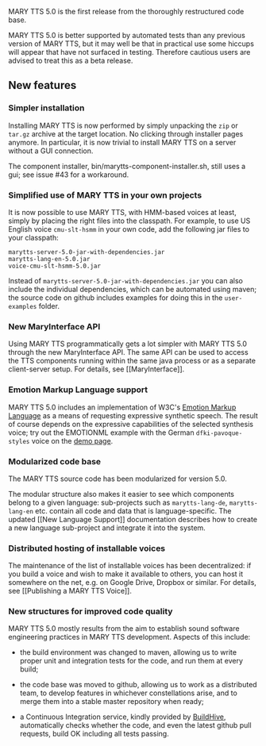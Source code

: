 MARY TTS 5.0 is the first release from the thoroughly restructured code base.

MARY TTS 5.0 is better supported by automated tests than any previous version of MARY TTS, but it may well be that in practical use some hiccups will appear that have not surfaced in testing. Therefore cautious users are advised to treat this as a beta release.

## New features

### Simpler installation

Installing MARY TTS is now performed by simply unpacking the `zip` or `tar.gz` archive at the target location. No clicking through installer pages anymore. In particular, it is now trivial to install MARY TTS on a server without a GUI connection.

The component installer, bin/marytts-component-installer.sh, still uses a gui; see issue #43 for a workaround.

### Simplified use of MARY TTS in your own projects

It is now possible to use MARY TTS, with HMM-based voices at least, simply by placing the right files into the classpath. For example, to use US English voice `cmu-slt-hsmm` in your own code, add the following jar files to your classpath:

    marytts-server-5.0-jar-with-dependencies.jar
    marytts-lang-en-5.0.jar
    voice-cmu-slt-hsmm-5.0.jar

Instead of `marytts-server-5.0-jar-with-dependencies.jar` you can also include the individual dependencies, which can be automated using maven; the source code on github includes examples for doing this in the `user-examples` folder.

### New MaryInterface API

Using MARY TTS programmatically gets a lot simpler with MARY TTS 5.0 through the new MaryInterface API. The same API can be used to access the TTS components running within the same java process or as a separate client-server setup. For details, see [[MaryInterface]].

### Emotion Markup Language support

MARY TTS 5.0 includes an implementation of W3C's [Emotion Markup Language](http://www.w3.org/TR/emotionml/) as a means of requesting expressive synthetic speech. The result of course depends on the expressive capabilities of the selected synthesis voice; try out the EMOTIONML example with the German `dfki-pavoque-styles` voice on the [demo page](http://mary.dfki.de:59125/).

### Modularized code base

The MARY TTS source code has been modularized for version 5.0.

The modular structure also makes it easier to see which components belong to a given language: sub-projects such as `marytts-lang-de`, `marytts-lang-en` etc. contain all code and data that is language-specific. The updated [[New Language Support]] documentation describes how to create a new language sub-project and integrate it into the system.

### Distributed hosting of installable voices

The maintenance of the list of installable voices has been decentralized: if you build a voice and wish to make it available to others, you can host it somewhere on the net, e.g. on Google Drive, Dropbox or similar. For details, see [[Publishing a MARY TTS Voice]].

### New structures for improved code quality

MARY TTS 5.0 mostly results from the aim to establish sound software engineering practices in MARY TTS development. Aspects of this include:

* the build environment was changed to maven, allowing us to write proper unit and integration tests for the code, and run them at every build;

* the code base was moved to github, allowing us to work as a distributed team, to develop features in whichever constellations arise, and to merge them into a stable master repository when ready;

* a Continuous Integration service, kindly provided by [BuildHive](https://buildhive.cloudbees.com/job/marytts/job/marytts/), automatically checks whether the code, and even the latest github pull requests, build OK including all tests passing.